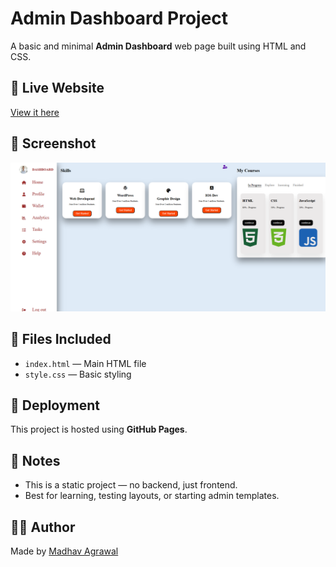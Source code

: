 # Admin Dashboard Project

A basic and minimal **Admin Dashboard** web page built using HTML and CSS.

## 🔗 Live Website

[View it here](https://madhavagrawal06.github.io/Admin-Dasboard-Project/)

## 📸 Screenshot

![Dashboard Preview](screenshot.png)

## 📁 Files Included

- `index.html` — Main HTML file
- `style.css` — Basic styling

## 🚀 Deployment

This project is hosted using **GitHub Pages**.


## 📌 Notes

- This is a static project — no backend, just frontend.
- Best for learning, testing layouts, or starting admin templates.

## 🧑‍💻 Author

Made by [Madhav Agrawal](https://github.com/madhavagrawal06)



